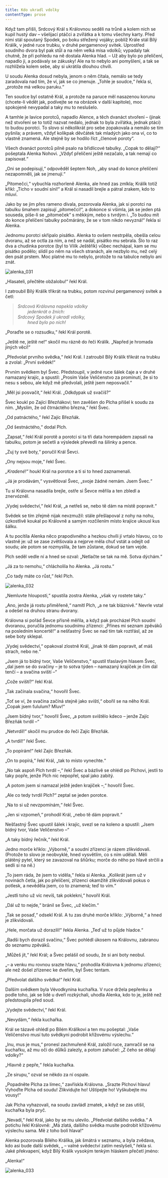 ```yaml
---
title: Kdo ukradl vdolky
contentType: prose
---
```


Když tam přišli, Srdcový Král s Královnou seděli na trůně a kolem nich se kupil hustý dav – všelijací ptáčci a zvířátka a k tomu všechny karty. Před nimi stál spoutaný Spodek, po boku střežený vojáky; poblíž Krále stál Bílý Králík, v jedné ruce trubku, v druhé pergamenový svitek. Uprostřed soudního dvora byl pak stůl a na něm velká mísa vdolků; vypadaly tak chutně, že při pohledu na ně dostala Alenka hlad. – Už aby bylo po přelíčení, napadlo ji, a podávaly se zákusky! Ale na to nebylo ani pomyšlení, a tak se rozhlížela kolem sebe, aby si ukrátila dlouhou chvíli.

  

U soudu Alenka dosud nebyla, jenom o něm čítala, nemálo se tedy zaradovala nad tím, že ví, jak se co jmenuje. „Tohle je soudce,“ řekla si, „protože má velkou paruku.“

Ten soudce byl ostatně Král, a protože na paruce měl nasazenou korunu (chcete-li vědět jak, podívejte se na obrázek v další kapitole), moc spokojeně nevypadal a taky mu to neslušelo.

A tamhle je lavice porotců, napadlo Alence, a těch dvanáct stvoření – (jinak než stvoření se to totiž nazvat nedalo, jednak to byla zvířátka, jednak ptáci) to budou porotci. To slovo si několikrát pro sebe zopakovala a nemálo se tím pyšnila; a právem, vždyť kolikpak děvčátek tak mladých jako ona ví, co to vlastně znamená. Ale stejně by se hodilo říct „členové poroty“.

Všech dvanáct porotců pilně psalo na břidlicové tabulky. „Copak to dělají?“ pošeptala Alenka Nohovi. „Vždyť přelíčení ještě nezačalo, a tak nemají co zapisovat.“

„Oni se podepisují,“ odpověděl šeptem Noh, „aby snad do konce přelíčení nezapomněli, jak se jmenují.“

„Pitomečci,“ vybuchla rozhorleně Alenka, ale hned zas zmlkla; Králík totiž křikl: „Ticho v soudní síni!“ a Král si nasadil brejle a pátral zrakem, kdo to mluví.

Jako by se jim přes rameno dívala, pozorovala Alenka, jak si porotci na tabulku šmahem zapisují „pitomečci!“, a dokonce si všimla, jak se jeden ptá souseda, píše-li se „pitomeček“ s měkkým, nebo s tvrdým i. „To budou mít do konce přelíčení tabulky počmárány, že se v tom nikdo nevyzná!“ řekla si Alenka.

Jednomu porotci skřípalo pisátko. Alenka to ovšem nestrpěla, obešla celou dvoranu, až se octla za ním, a než se nadál, pisátko mu sebrala. Šlo to raz dva a chudinka porotce (byl to Vilík Ještěřík) vůbec nechápal, kam se mu pisátko podělo; slídil po něm na všech stranách, ale nezbylo mu, než celý den psát prstem. Moc platné mu to nebylo, protože to na tabulce nebylo ani znát.



![alenka_031](./resources/alenka_031.jpg)



„Hlasateli, přečtěte obžalobu!“ řekl Král.

I zatroubil Bílý Králík třikrát na trubku, potom rozvinul pergamenový svitek a četl:

> _Srdcová Královna napekla vdolky  
>         jedenkrát o žních:  
> Srdcový Spodek jí ukradl vdolky,  
>         hned bylo po nich!_

„Poraďte se o rozsudku,“ řekl Král porotě.

„Ještě ne, ještě ne!“ skočil mu rázně do řeči Králík. „Napřed je hromada jiných věcí!“

„Předvolat prvního svědka,“ řekl Král. I zatroubil Bílý Králík třikrát na trubku a zvolal: „První svědek!“

Prvním svědkem byl Švec. Předstoupil, v jedné ruce šálek čaje a v druhé namazaný krajíc, a spustil: „Prosím Vaše Veličenstvo za prominutí, že si to nesu s sebou, ale když mě předvolali, ještě jsem neposvačil.“

„Měl jsi posvačit,“ řekl Král. „Odkdypak už svačíš?“

Švec koukl po Zajíci Březňákovi; ten zavěšen do Plcha přišel k soudu za ním. „Myslím, že od čtrnáctého března,“ řekl Švec.

„Od patnáctého,“ řekl Zajíc Březňák.

„Od šestnáctého,“ dodal Plch.

„Zapsat,“ řekl Král porotě a porotci si ta tři data horempádem zapsali na tabulku, potom je sečetli a výsledek převedli na šilinky a pence.

„Zuj ty své boty,“ poručil Král Ševci.

„Ony nejsou moje,“ řekl Švec.

_„Kradené!“_ houkl Král na porotce a ti si to hned zaznamenali.

„Já je prodávám,“ vysvětloval Švec, „svoje žádné nemám. Jsem Švec.“

Tu si Královna nasadila brejle, ostře si Ševce měřila a ten zbledl a znervózněl.

„Vydej svědectví,“ řekl Král, „a netřeš se, nebo tě dám na místě popravit.“

Svědek se tím zřejmě nijak nevzmužil: stále přešlapoval z nohy na nohu, úzkostlivě koukal po Královně a samým rozčilením místo krajíce ukousl kus šálku.

A tu pocítila Alenka něco prapodivného a hezkou chvíli jí vrtalo hlavou, co to vlastně je: už se zase zvětšovala a nejprve měla chuť vstát a odejít od soudu; ale potom se rozmyslila, že tam zůstane, dokud se tam vejde.

Plch seděl vedle ní a hned se ozval: „Netlačte se tak na mě. Sotva dýchám.“

„Já za to nemohu,“ chlácholila ho Alenka. „Já rostu.“

„Co tady máte co růst,“ řekl Plch.



![alenka_032](./resources/alenka_032.jpg)



„Nemluvte hlouposti,“ spustila zostra Alenka, „však vy rostete taky.“

„Ano, jenže já rostu přiměřeně,“ namítl Plch, „a ne tak bláznivě.“ Nevrle vstal a odešel na druhou stranu dvorany.

Královna si pořád Ševce přísně měřila, a když pak procházel Plch soudní dvoranou, poručila jednomu soudnímu zřízenci: „Přines mi seznam zpěváků na posledním koncertě!“ a nešťastný Švec se nad tím tak roztřásl, až ze sebe boty sklepal.

„Vydej svědectví,“ opakoval zlostně Král, „jinak tě dám popravit, ať máš strach, nebo ne.“

„Jsem já to bídný tvor, Vaše Veličenstvo,“ spustil třaslavým hlasem Švec, „dal jsem se do svačiny – je to sotva týden – namazaný krajíček je čím dál tenčí – a svačina sviští –“

„Cože sviští?“ řekl Král.

„Tak začínala svačina,“ hovořil Švec.

„Toť se ví, že svačina začíná stejně jako sviští,“ obořil se na něho Král. „Copak jsem ťululum? Mluv!“

„Jsem bídný tvor,“ hovořil Švec, „a potom svištělo kdeco – jenže Zajíc Březňák tvrdil –“

„Netvrdil!“ skočil mu prudce do řeči Zajíc Březňák.

„A tvrdil!“ řekl Švec.

„To popírám!“ řekl Zajíc Březňák.

„On to popírá,“ řekl Král, „tak to místo vynechte.“

„No tak aspoň Plch tvrdil –,“ řekl Švec a bázlivě se ohlédl po Plchovi, jestli to taky popře, jenže Plch nic nepopřel, spal jako zabitý.

„A potom jsem si namazal ještě jeden krajíček –,“ hovořil Švec.

„Ale co tedy tvrdil Plch?“ zeptal se jeden porotce.

„Na to si už nevzpomínám,“ řekl Švec.

„Jen si vzpomeň,“ prohodil Král, „nebo tě dám popravit.“

Nešťastný Švec upustil šálek i krajíc, svezl se na koleno a spustil: „Jsem bídný tvor, Vaše Veličenstvo –“

„A taky bídný řečník,“ řekl Král.

Jedno morče křiklo: „Výborně,“ a soudní zřízenci je rázem zlikvidovali. (Protože to slovo je neobvyklé, hned vysvětlím, co s ním udělali. Měli plátěný pytel, který se zavazoval na šňůrku; morče do něho po hlavě strčili a sedli si na ně.)

„To jsem ráda, že jsem to viděla,“ řekla si Alenka. „Kolikrát jsem už v novinách četla, jak po přelíčení, zřízenci okamžitě zlikvidovali pokus o potlesk, a nevěděla jsem, co to znamená; teď to vím.“

„Jestli toho už víc nevíš, tak poklekni,“ hovořil Král.

„Dál už to nejde,“ bránil se Švec, „už klečím.“

„Tak se posaď,“ odsekl Král. A tu zas druhé morče křiklo: „Výborně,“ a hned je zlikvidovali.

„Hele, morčata už dorazili!“ řekla Alenka. „Teď už to půjde hladce.“

„Radši bych dorazil svačinu,“ Švec pohlédl úkosem na Královnu, zabranou do seznamu zpěváků.

„Můžeš jít,“ řekl Král; a Švec pelášil od soudu, že si ani boty neobul.

„– a venku mu rovnou srazte hlavu,“ prohodila Královna k jednomu zřízenci; ale než došel zřízenec ke dveřím, byl Švec tentam.

„Předvolat dalšího svědka!“ řekl Král.

Dalším svědkem byla Vévodkynina kuchařka. V ruce držela pepřenku a podle toho, jak se lidé u dveří rozkýchali, uhodla Alenka, kdo to je, ještě než předstoupila před soud.

„Vydejte svědectví,“ řekl Král.

„Nevydám,“ řekla kuchařka.

Král se tázavě ohlédl po Bílém Králíkovi a ten mu pošeptal: „Vaše Veličenstvo musí tuto svědkyni podrobit křížovému výslechu.“

„Inu, mus je mus,“ pronesl zachmuřeně Král, založil ruce, zamračil se na kuchařku, až mu oči do důlků zalezly, a potom zahučel: „Z čeho se dělají vdolky?“

„Hlavně z pepře,“ řekla kuchařka.

„Ze sirupu,“ ozval se někdo za ní ospale.

„Popadněte Plcha za límec,“ zavřískla Královna. „Srazte Plchovi hlavu! Vyhoďte Plcha od soudu! Zlikvidujte ho! Uštípejte ho! Vyškubejte mu vousy!“

Jak Plcha vyhazovali, na soudu zavládl zmatek, a když se zas utišil, kuchařka byla pryč.

„Nevadí,“ řekl Král, jako by se mu ulevilo. „Předvolat dalšího svědka.“ A potichu řekl Královně: „Má zlatá, dalšího svědka musíte podrobit křížovému výslechu sama. Mě z toho bolí hlava!“

Alenka pozorovala Bílého Králíka, jak šmátrá v seznamu, a byla zvědava, kdo asi bude další svědek, „ – valné svědectví zatím neslyšeli,“ řekla si. Jaké překvapení, když Bílý Králík vysokým tenkým hláskem přečetl jméno:

„Alenka!“



![alenka_033](./resources/alenka_033.jpg)
